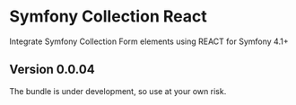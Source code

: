 # Symfony Collection React
Integrate Symfony Collection Form elements using REACT for Symfony 4.1+


Version 0.0.04
--------------

The bundle is under development, so use at your own risk.

